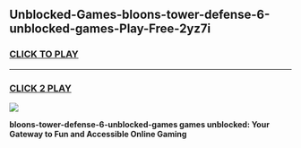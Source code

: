 
## Unblocked-Games-bloons-tower-defense-6-unblocked-games-Play-Free-2yz7i
<h3>
<a href="https://premium76.site?title=bloons-tower-defense-6-unblocked-games&ref=23A">CLICK TO PLAY</a></h3>
<hr>

<h3>
<a href="https://premium76.site?title=bloons-tower-defense-6-unblocked-games&ref=23A">CLICK 2 PLAY</a>
  
</h3>

<a href="https://premium76.site?title=bloons-tower-defense-6-unblocked-games&ref=23A"><img src="https://clearcache.store/games.png"></a>


**bloons-tower-defense-6-unblocked-games games unblocked: Your Gateway to Fun and Accessible Online Gaming**

